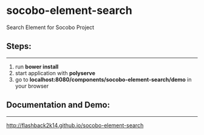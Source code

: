 # socobo-element-search

Search Element for Socobo Project

## Steps:
---------
1. run **bower install**
2. start application with **polyserve**
3. go to **localhost:8080/components/socobo-element-search/demo** in your browser

## Documentation and Demo:
--------------------------
http://flashback2k14.github.io/socobo-element-search
